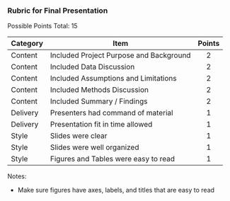 ### Rubric for Final Presentation

Possible Points Total: 15

| Category   | Item    | Points |
| -------- | ------- | :-------: |
| Content | Included Project Purpose and Background | 2 |
| Content | Included Data Discussion | 2 |
| Content | Included Assumptions and Limitations | 2 |
| Content | Included Methods Discussion | 2 |
| Content | Included Summary / Findings | 2 |
| Delivery | Presenters had command of material | 1 |
| Delivery | Presentation fit in time allowed | 1 |
| Style | Slides were clear  | 1 |
| Style | Slides were well organized  | 1 |
| Style | Figures and Tables were easy to read  | 1 |

Notes:  
- Make sure figures have axes, labels, and titles that are easy to read